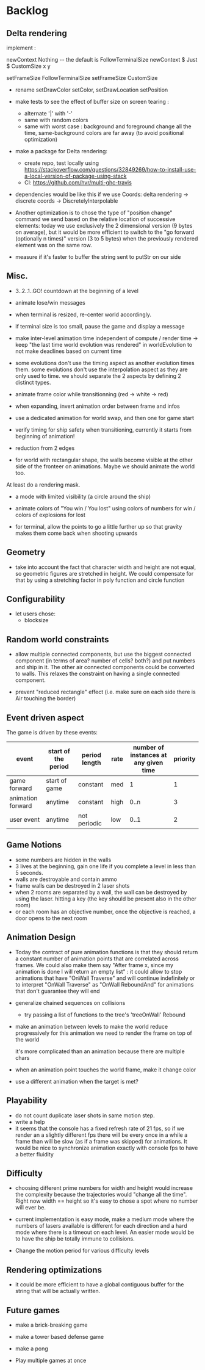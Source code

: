 
# Backlog

## Delta rendering

implement :

newContext Nothing -- the default is FollowTerminalSize
newContext $ Just $ CustomSize x y

setFrameSize FollowTerminalSize
setFrameSize CustomSize

- rename setDrawColor setColor, setDrawLocation setPosition

- make tests to see the effect of buffer size on screen tearing :
  - alternate '|' with '-'
  - same with random colors
  - same with worst case : background and foreground change all the time,
        same-background colors are far away (to avoid positional optimization)

- make a package for Delta rendering:
  - create repo, test locally using https://stackoverflow.com/questions/32849269/how-to-install-use-a-local-version-of-package-using-stack
  - CI: https://github.com/hvr/multi-ghc-travis

- dependencies would be like this if we use Coords:
  delta rendering -> discrete coords -> DiscretelyInterpolable

- Another optimization is to chose the type of "position change"
command we send based on the relative location of successive elements: today
we use exclusively the 2 dimensional version (9 bytes on average), but it would
be more efficient to switch to the "go forward (optionally n times)" version
(3 to 5 bytes) when the previously rendered element was on the same row.

- measure if it's faster to buffer the string sent to putStr on our side

## Misc.

- 3..2..1..GO! countdown at the beginning of a level

- animate lose/win messages

- when terminal is resized, re-center world accordingly.
- if terminal size is too small, pause the game and display a message

- make inter-level animation time independent of compute / render time
-> keep "the last time world evolution was rendered" in worldEvolution to not make deadlines based on current time

- some evolutions don't use the timing aspect as another evolution times them.
some evolutions don't use the interpolation aspect as they are only used to time.
we should separate the 2 aspects by defining 2 distinct types.

- animate frame color while transitionning (red -> white -> red)

- when expanding, invert animation order between frame and infos

- use a dedicated animation for world swap, and then one for game start

- verify timing for ship safety when transitioning, currently it starts from beginning of animation!

- reduction from 2 edges

- for world with rectangular shape, the walls become visible at the other side of the fronteer
on animations. Maybe we should animate the world too.

At least do a rendering mask.

- a mode with limited visibility (a circle around the ship)

- animate colors of "You win / You lost"
using colors of numbers for win / colors of explosions for lost

- for terminal, allow the points to go a little further up so that gravity makes them come back
when shooting upwards

## Geometry

- take into account the fact that character width and height are not equal,
so geometric figures are stretched in height. We could compensate for that by using
a stretching factor in poly function and circle function

## Configurability

- let users chose:
  - blocksize

## Random world constraints

- allow multiple connected components, but use the biggest connected component
(in terms of area? number of cells? both?) and put numbers and ship in it.
The other air connected components could be converted to walls.
This relaxes the constraint on having a single connected component.

- prevent "reduced rectangle" effect (i.e. make sure on each side there is Air touching the border)

## Event driven aspect
The game is driven by these events:

|event            |start of the period|period length|rate|number of instances at any given time|priority|
|-----------------|-------------------|-------------|----|-------------------------------------|--------|
|game forward     |start of game      |constant     |med |1                                    |1       |
|animation forward|anytime            |constant     |high|0..n                                 |3       |
|user event       |anytime            |not periodic |low |0..1                                 |2       |

## Game Notions
- some numbers are hidden in the walls
- 3 lives at the beginning, gain one life if you complete a level in less than 5 seconds.
- walls are destroyable and contain ammo
- frame walls can be destroyed in 2 laser shots
- when 2 rooms are separated by a wall, the wall can be destroyed by using the laser.
hitting a key (the key should be present also in the other room)
- or each room has an objective number, once the objective is reached, a door opens to the next room

## Animation Design

- Today the contract of pure animation functions is that they should return
a constant number of animation points that are correlated across frames.
We could also make them say "After frame x, since my animation is done
I will return an empty list" : it could allow to stop animations that have
"OnWall Traverse" and will continue indefinitely
or to interpret "OnWall Traverse" as "OnWall ReboundAnd" for animations that don't guarantee they will end

- generalize chained sequences on collisions
  - try passing a list of functions to the tree's 'treeOnWall' Rebound
- make an animation between levels to make the world reduce progressively
  for this animation we need to render the frame on top of the world

  it's more complicated than an animation because there are multiple chars
- when an animation point touches the world frame, make it change color
- use a different animation when the target is met?

## Playability
- do not count duplicate laser shots in same motion step.
- write a help
- it seems that the console has a fixed refresh rate of 21 fps, so if we render an a slightly different fps
there will be every once in a while a frame than will be slow (as if a frame was skipped) for animations.
It would be nice to synchronize animation exactly with console fps to have a better fluidity

## Difficulty
- choosing different prime numbers for width and height would increase the complexity
because the trajectories would "change all the time". Right now width == height so it's easy to chose
a spot where no number will ever be.
- current implementation is easy mode, make a medium mode where the
numbers of lasers available is different for each direction
and a hard mode where there is a timeout on each level.
An easier mode would be to have the ship be totally immune to collisions.

- Change the motion period for various difficulty levels

## Rendering optimizations
- it could be more efficient to have a global contiguous buffer for the string that will be actually written.

## Future games
- make a brick-breaking game
- make a tower based defense game
- make a pong

- Play multiple games at once
